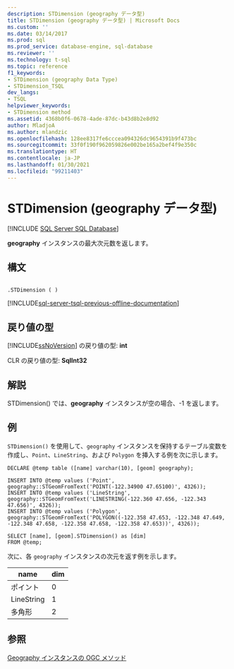 ```yaml
---
description: STDimension (geography データ型)
title: STDimension (geography データ型) | Microsoft Docs
ms.custom: ''
ms.date: 03/14/2017
ms.prod: sql
ms.prod_service: database-engine, sql-database
ms.reviewer: ''
ms.technology: t-sql
ms.topic: reference
f1_keywords:
- STDimension (geography Data Type)
- STDimension_TSQL
dev_langs:
- TSQL
helpviewer_keywords:
- STDimension method
ms.assetid: 4368b0f6-0678-4ade-87dc-b43d8b2e8d92
author: MladjoA
ms.author: mlandzic
ms.openlocfilehash: 128ee8317fe6cccea094326dc9654391b9f473bc
ms.sourcegitcommit: 33f0f190f962059826e002be165a2bef4f9e350c
ms.translationtype: HT
ms.contentlocale: ja-JP
ms.lasthandoff: 01/30/2021
ms.locfileid: "99211403"
---
```

# <a name="stdimension-geography-data-type"></a>STDimension (geography データ型)
[!INCLUDE [SQL Server SQL Database](../../includes/applies-to-version/sql-asdb.md)]

  **geography** インスタンスの最大次元数を返します。  
  
## <a name="syntax"></a>構文  
  
```  
  
.STDimension ( )  
```  
  
[!INCLUDE[sql-server-tsql-previous-offline-documentation](../../includes/sql-server-tsql-previous-offline-documentation.md)]

## <a name="return-types"></a>戻り値の型
 [!INCLUDE[ssNoVersion](../../includes/ssnoversion-md.md)] の戻り値の型: **int**  
  
 CLR の戻り値の型: **SqlInt32**  
  
## <a name="remarks"></a>解説  
 STDimension() では、**geography** インスタンスが空の場合、-1 を返します。  
  
## <a name="examples"></a>例  
 `STDimension()` を使用して、`geography` インスタンスを保持するテーブル変数を作成し、`Point`、`LineString`、および `Polygon` を挿入する例を次に示します。  
  
```  
DECLARE @temp table ([name] varchar(10), [geom] geography);  
  
INSERT INTO @temp values ('Point', geography::STGeomFromText('POINT(-122.34900 47.65100)', 4326));  
INSERT INTO @temp values ('LineString', geography::STGeomFromText('LINESTRING(-122.360 47.656, -122.343 47.656)', 4326));  
INSERT INTO @temp values ('Polygon', geography::STGeomFromText('POLYGON((-122.358 47.653, -122.348 47.649, -122.348 47.658, -122.358 47.658, -122.358 47.653))', 4326));  
  
SELECT [name], [geom].STDimension() as [dim]  
FROM @temp;  
```  
  
 次に、各 `geography` インスタンスの次元を返す例を示します。  
  
|name|dim|  
|----------|---------|  
|ポイント|0|  
|LineString|1|  
|多角形|2|  
  
## <a name="see-also"></a>参照  
 [Geography インスタンスの OGC メソッド](../../t-sql/spatial-geography/ogc-methods-on-geography-instances.md)  
  
  
